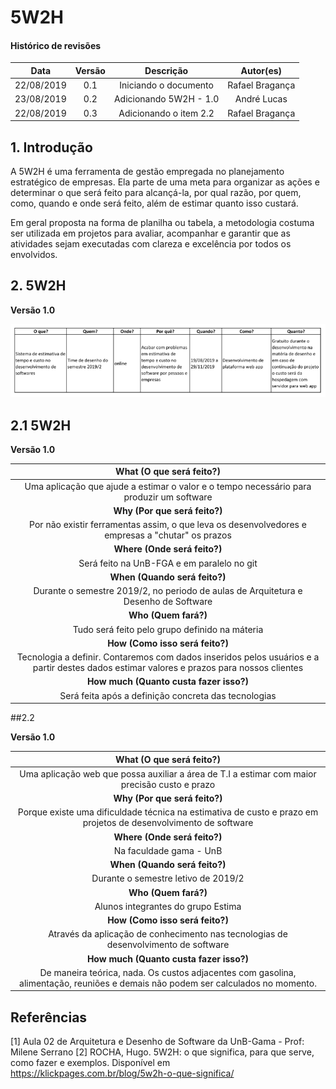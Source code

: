 # 5W2H

#### Histórico de revisões
|   Data   |  Versão  |        Descrição       |          Autor(es)          |
|:--------:|:--------:|:----------------------:|:---------------------------:|
|22/08/2019|   0.1    | Iniciando o documento       |  Rafael Bragança   |
| 23/08/2019 | 0.2 | Adicionando 5W2H - 1.0 | André Lucas |
|22/08/2019|   0.3    | Adicionando o item 2.2       |  Rafael Bragança   |

## 1. Introdução

A 5W2H é uma ferramenta de gestão empregada no planejamento estratégico de empresas. Ela parte de uma meta para organizar as ações e determinar o que será feito para alcançá-la, por qual razão, por quem, como, quando e onde será feito, além de estimar quanto isso custará.

Em geral proposta na forma de planilha ou tabela, a metodologia costuma ser utilizada em projetos para avaliar, acompanhar e garantir que as atividades sejam executadas com clareza e excelência por todos os envolvidos.

## 2. 5W2H

**Versão 1.0**

![5W2H 1.0 - Cauê Mateus](img/5w2h_Cauê.png)<br>

## 2.1 5W2H

**Versão 1.0**

|What (O que será feito?)|
|:--:|
|Uma aplicação que ajude a estimar o valor e o tempo necessário para produzir um software|
|**Why (Por que será feito?)**|
|Por não existir ferramentas assim, o que leva os desenvolvedores e empresas a "chutar" os prazos|
|**Where (Onde será feito?)**|
|Será feito na UnB-FGA e em paralelo no git|
|**When (Quando será feito?)**|
|Durante o semestre 2019/2, no periodo de aulas de Arquitetura e Desenho de Software|
|**Who (Quem fará?)**|
|Tudo será feito pelo grupo definido na máteria|
|**How (Como isso será feito?)**|
|Tecnologia a definir. Contaremos com dados inseridos pelos usuários e a partir destes dados estimar valores e prazos para nossos clientes|
|**How much (Quanto custa fazer isso?)**|
|Será feita após a definição concreta das tecnologias|

##2.2

**Versão 1.0**

|What (O que será feito?)|
|:--:|
|Uma aplicação web que possa auxiliar a área de T.I a estimar com maior precisão custo e prazo|
|**Why (Por que será feito?)**|
|Porque existe uma dificuldade técnica na estimativa de custo e prazo em projetos de desenvolvimento de software|
|**Where (Onde será feito?)**|
|Na faculdade gama - UnB|
|**When (Quando será feito?)**|
|Durante o semestre letivo de 2019/2|
|**Who (Quem fará?)**|
|Alunos integrantes do grupo Estima|
|**How (Como isso será feito?)**|
|Através da aplicação de conhecimento nas tecnologias de desenvolvimento de software|
|**How much (Quanto custa fazer isso?)**|
|De maneira teórica, nada. Os custos adjacentes com gasolina, alimentação, reuniões e demais não podem ser calculados no momento. |


## Referências

[1] Aula 02 de Arquitetura e Desenho de Software da UnB-Gama - Prof: Milene Serrano
[2] ROCHA, Hugo. 5W2H: o que significa, para que serve, como fazer e exemplos. Disponível em https://klickpages.com.br/blog/5w2h-o-que-significa/
